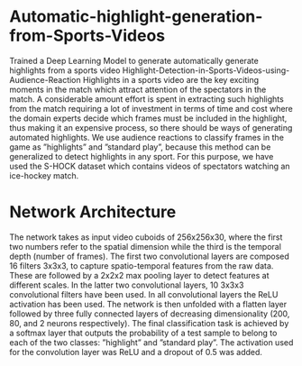# Automatic-highlight-generation-from-Sports-Videos
Trained a Deep Learning Model to generate automatically generate highlights from a sports video 
Highlight-Detection-in-Sports-Videos-using-Audience-Reaction
Highlights in a sports video are the key exciting moments in the match which attract attention of the spectators in the match. A considerable amount effort is spent in extracting such highlights from the match requiring a lot of investment in terms of time and cost where the domain experts decide which frames must be included in the highlight, thus making it an expensive process, so there should be ways of generating automated highlights. We use audience reactions to classify frames in the game as ”highlights” and ”standard play”, because this method can be generalized to detect highlights in any sport. For this purpose, we have used the S-HOCK dataset which contains videos of spectators watching an ice-hockey match.
# Network Architecture
The network takes as input video cuboids of 256x256x30, where the first two numbers refer to the spatial dimension while the third is the temporal depth (number of frames). The first two convolutional layers are composed 16 filters 3x3x3, to capture spatio-temporal features from the raw data. These are followed by a 2x2x2 max pooling layer to detect features at different scales. In the latter two convolutional layers, 10 3x3x3 convolutional filters have been used. In all convolutional layers the ReLU activation has been used. The network is then unfolded with a flatten layer followed by three fully connected layers of decreasing dimensionality (200, 80, and 2 neurons respectively). The final classification task is achieved by a softmax layer that outputs the probability of a test sample to belong to each of the two classes: ”highlight” and ”standard play”. The activation used for the convolution layer was ReLU and a dropout of 0.5 was added.
